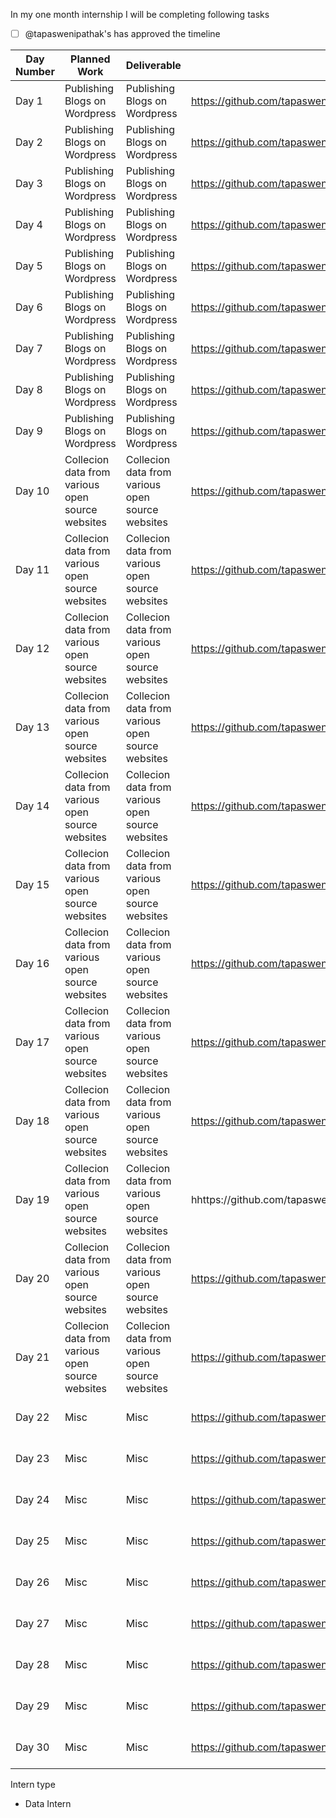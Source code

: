 In my one month internship I will be completing following tasks

- [ ] @tapaswenipathak's has approved the timeline


| Day Number  |  Planned Work | Deliverable | Ticket | Intern Type |
|---|---|---|---|---|
| Day 1 | Publishing Blogs on Wordpress | Publishing Blogs on Wordpress | https://github.com/tapaswenipathak/Internship/issues/61 |Open Source Intern|
| Day 2 | Publishing Blogs on Wordpress | Publishing Blogs on Wordpress | https://github.com/tapaswenipathak/Internship/issues/61 |Open Source Intern|
| Day 3 | Publishing Blogs on Wordpress | Publishing Blogs on Wordpress | https://github.com/tapaswenipathak/Internship/issues/61 |Open Source Intern|
| Day 4 | Publishing Blogs on Wordpress | Publishing Blogs on Wordpress | https://github.com/tapaswenipathak/Internship/issues/61 |Open Source Intern|
| Day 5 | Publishing Blogs on Wordpress | Publishing Blogs on Wordpress | https://github.com/tapaswenipathak/Internship/issues/61 |Open Source Intern|
| Day 6 | Publishing Blogs on Wordpress | Publishing Blogs on Wordpress | https://github.com/tapaswenipathak/Internship/issues/61 |Open Source Intern|
| Day 7 | Publishing Blogs on Wordpress | Publishing Blogs on Wordpress | https://github.com/tapaswenipathak/Internship/issues/61 |Open Source Intern|
| Day 8 | Publishing Blogs on Wordpress | Publishing Blogs on Wordpress | https://github.com/tapaswenipathak/Internship/issues/61 |Open Source Intern|
| Day 9 | Publishing Blogs on Wordpress | Publishing Blogs on Wordpress | https://github.com/tapaswenipathak/Internship/issues/61 |Open Source Intern|
| Day 10 | Collecion data from various open source websites | Collecion data from various open source websites | https://github.com/tapaswenipathak/Internship/issues/61 |Open Source Intern|
| Day 11 | Collecion data from various open source websites | Collecion data from various open source websites | https://github.com/tapaswenipathak/Internship/issues/61 |Open Source Intern|
| Day 12 | Collecion data from various open source websites | Collecion data from various open source websites | https://github.com/tapaswenipathak/Internship/issues/61 |Open Source Intern|
| Day 13 | Collecion data from various open source websites | Collecion data from various open source websites | https://github.com/tapaswenipathak/Internship/issues/61 |Open Source Intern|
| Day 14 | Collecion data from various open source websites | Collecion data from various open source websites | https://github.com/tapaswenipathak/Internship/issues/61 |Open Source Intern|
| Day 15 | Collecion data from various open source websites | Collecion data from various open source websites | https://github.com/tapaswenipathak/TheLesserNumber/issues |Open Source Intern|
| Day 16 | Collecion data from various open source websites | Collecion data from various open source websites | https://github.com/tapaswenipathak/TheLesserNumber/issues |Open Source Intern|
| Day 17 | Collecion data from various open source websites | Collecion data from various open source websites | https://github.com/tapaswenipathak/TheLesserNumber/issues |Open Source Intern|
| Day 18 | Collecion data from various open source websites | Collecion data from various open source websites | https://github.com/tapaswenipathak/TheLesserNumber/issues |Open Source Intern|
| Day 19 | Collecion data from various open source websites | Collecion data from various open source websites | hhttps://github.com/tapaswenipathak/TheLesserNumber/issues |Open Source Intern|
| Day 20 | Collecion data from various open source websites | Collecion data from various open source websites | https://github.com/tapaswenipathak/TheLesserNumber/issues |Open Source Intern|
| Day 21 | Collecion data from various open source websites | Collecion data from various open source websites | https://github.com/tapaswenipathak/TheLesserNumber/issues |Open Source Intern|
| Day 22 | Misc | Misc | https://github.com/tapaswenipathak/Internship/issues/61 |Open Source Intern|
| Day 23 | Misc | Misc | https://github.com/tapaswenipathak/Internship/issues/61 |Open Source Intern|
| Day 24 | Misc | Misc | https://github.com/tapaswenipathak/Internship/issues/61 |Open Source Intern|
| Day 25 | Misc | Misc | https://github.com/tapaswenipathak/Internship/issues/61 |Open Source Intern|
| Day 26 | Misc | Misc | https://github.com/tapaswenipathak/Internship/issues/61 |Open Source Intern|
| Day 27 | Misc | Misc | https://github.com/tapaswenipathak/Internship/issues/61 |Open Source Intern|
| Day 28 | Misc | Misc | https://github.com/tapaswenipathak/Internship/issues/61 |Open Source Intern|
| Day 29 | Misc | Misc | https://github.com/tapaswenipathak/Internship/issues/61 |Open Source Intern|
| Day 30 | Misc | Misc | https://github.com/tapaswenipathak/Internship/issues/61 |Open Source Intern|


Intern type

- Data Intern
